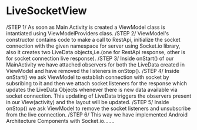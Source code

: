 # LiveSocketView

/STEP 1/ As soon as Main Activity is created a ViewModel class is intantiated using ViewModelProviders class.
/STEP 2/ ViewModel's constructor contains code to make a call to RestApi, initialize the socket connection with the given namespace for server using Socket.io library, also it creates two LiveData objects,i.e.(one for RestApi response, other is for socket connection live response).
/STEP 3/ Inside onStart() of our MainActivity we have attached observers for both the LiveData created in ViewModel and have removed the listeners in onStop().
/STEP 4/ Inside onStart() we ask ViewModel to establish connection with socket by subsribing to it and then we attach socket listeners for the response which updates the LiveData Objects whenever there is new data available via socket connection. This updating of LiveData triggers the observers present in our View(activity) and the layout will be updated.
/STEP 5/ Inside onStop() we ask ViewModel to remove the socket listeners and unsubscribe from the live connection.
/STEP 6/ This way we have implemented Android Architecture Components with Socket.io.......
